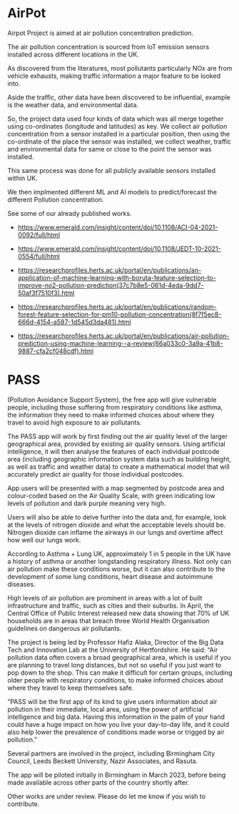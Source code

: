 # AirPot

Airpot Project is aimed at air pollution concentration prediction.

The air pollution concentration is sourced from IoT emission sensors installed across different locations in the UK.

As discovered from the literatures, most pollutants particularly NOx are from vehicle exhausts, making traffic information a major feature to be looked into.

Aside the traffic, other data have been discovered to be influential, example is the weather data, and environmental data.

So, the project data used four kinds of data which was all merge together using co-ordinates (longitude and latitudes) as key.
We collect air pollution concentration from a sensor installed in a particular position, then using the co-ordinate of the place the sensor was installed,
we collect weather, traffic and environmental data for same or close to the point the sensor was installed.


This same process was done for all publicly available sensors installed within UK.

We then implmented different ML and AI models to predict/forecast the different Pollution concentration.

See some of our already published works.



- https://www.emerald.com/insight/content/doi/10.1108/ACI-04-2021-0092/full/html


- https://www.emerald.com/insight/content/doi/10.1108/JEDT-10-2021-0554/full/html

- https://researchprofiles.herts.ac.uk/portal/en/publications/an-application-of-machine-learning-with-boruta-feature-selection-to-improve-no2-pollution-prediction(37c7b8e5-061d-4eda-9dd7-50af3f7510f3).html

- https://researchprofiles.herts.ac.uk/portal/en/publications/random-forest-feature-selection-for-pm10-pollution-concentration(8f7f5ec8-666d-4154-a587-1d545d3da481).html

- https://researchprofiles.herts.ac.uk/portal/en/publications/air-pollution-prediction-using-machine-learning--a-review(66a033c0-3a9a-41b8-9887-cfa2cf048cdf).html


# PASS 
(Pollution Avoidance Support System), the free app will give vulnerable people, including those suffering from respiratory conditions like asthma, the information they need to make informed choices about where they travel to avoid high exposure to air pollutants.

The PASS app will work by first finding out the air quality level of the larger geographical area, provided by existing air quality sensors. Using artificial intelligence, it will then analyse the features of each individual postcode area (including geographic information system data such as building height, as well as traffic and weather data) to create a mathematical model that will accurately predict air quality for those individual postcodes.

App users will be presented with a map segmented by postcode area and colour-coded based on the Air Quality Scale, with green indicating low levels of pollution and dark purple meaning very high.

Users will also be able to delve further into the data and, for example, look at the levels of nitrogen dioxide and what the acceptable levels should be. Nitrogen dioxide can inflame the airways in our lungs and overtime affect how well our lungs work.

According to Asthma + Lung UK, approximately 1 in 5 people in the UK have a history of asthma or another longstanding respiratory illness. Not only can air pollution make these conditions worse, but it can also contribute to the development of some lung conditions, heart disease and autoimmune diseases.

High levels of air pollution are prominent in areas with a lot of built infrastructure and traffic, such as cities and their suburbs. In April, the Central Office of Public Interest released new data showing that 70% of UK households are in areas that breach three World Health Organisation guidelines on dangerous air pollutants.

The project is being led by Professor Hafiz Alaka, Director of the Big Data Tech and Innovation Lab at the University of Hertfordshire. He said: “Air pollution data often covers a broad geographical area, which is useful if you are planning to travel long distances, but not so useful if you just want to pop down to the shop. This can make it difficult for certain groups, including older people with respiratory conditions, to make informed choices about where they travel to keep themselves safe.

“PASS will be the first app of its kind to give users information about air pollution in their immediate, local area, using the power of artificial intelligence and big data. Having this information in the palm of your hand could have a huge impact on how you live your day-to-day life, and it could also help lower the prevalence of conditions made worse or trigged by air pollution.”

Several partners are involved in the project, including Birmingham City Council, Leeds Beckett University, Nazir Associates, and Rasuta.

The app will be piloted initially in Birmingham in March 2023, before being made available across other parts of the country shortly after.

Other works are under review.
Please do let me know if you wish to contribute.


